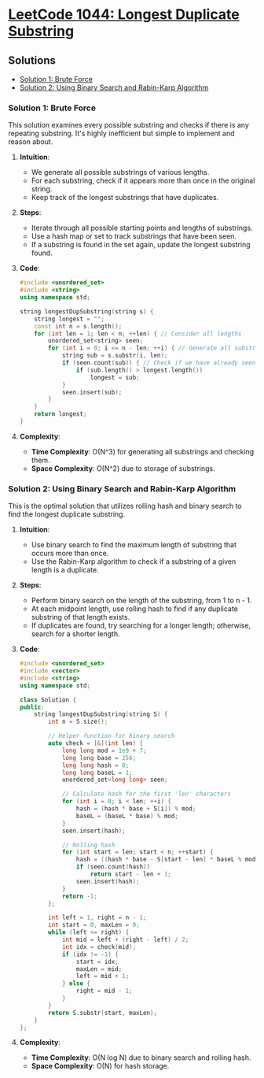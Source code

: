# [LeetCode 1044: Longest Duplicate Substring](https://leetcode.com/problems/longest-duplicate-substring/)

## Solutions

- [Solution 1: Brute Force](#solution-1-brute-force)
- [Solution 2: Using Binary Search and Rabin-Karp Algorithm](#solution-2-using-binary-search-and-rabin-karp-algorithm)

### Solution 1: Brute Force

This solution examines every possible substring and checks if there is any repeating substring. It's highly inefficient but simple to implement and reason about.

1. **Intuition**:
   - We generate all possible substrings of various lengths.
   - For each substring, check if it appears more than once in the original string.
   - Keep track of the longest substrings that have duplicates.

2. **Steps**:
   - Iterate through all possible starting points and lengths of substrings.
   - Use a hash map or set to track substrings that have been seen.
   - If a substring is found in the set again, update the longest substring found.

3. **Code**:
   ```cpp
   #include <unordered_set>
   #include <string>
   using namespace std;

   string longestDupSubstring(string s) {
       string longest = "";
       const int n = s.length();
       for (int len = 1; len < n; ++len) { // Consider all lengths
           unordered_set<string> seen;
           for (int i = 0; i <= n - len; ++i) { // Generate all substrings of this length
               string sub = s.substr(i, len);
               if (seen.count(sub)) { // Check if we have already seen this substring
                   if (sub.length() > longest.length())
                       longest = sub;
               }
               seen.insert(sub);
           }
       }
       return longest;
   }
   ```

4. **Complexity**:
   - **Time Complexity**: O(N^3) for generating all substrings and checking them.
   - **Space Complexity**: O(N^2) due to storage of substrings.

### Solution 2: Using Binary Search and Rabin-Karp Algorithm

This is the optimal solution that utilizes rolling hash and binary search to find the longest duplicate substring.

1. **Intuition**:
   - Use binary search to find the maximum length of substring that occurs more than once.
   - Use the Rabin-Karp algorithm to check if a substring of a given length is a duplicate.

2. **Steps**:
   - Perform binary search on the length of the substring, from 1 to n - 1.
   - At each midpoint length, use rolling hash to find if any duplicate substring of that length exists.
   - If duplicates are found, try searching for a longer length; otherwise, search for a shorter length.

3. **Code**:
   ```cpp
   #include <unordered_set>
   #include <vector>
   #include <string>
   using namespace std;

   class Solution {
   public:
       string longestDupSubstring(string S) {
           int n = S.size();

           // Helper function for binary search
           auto check = [&](int len) {
               long long mod = 1e9 + 7;
               long long base = 256;
               long long hash = 0;
               long long baseL = 1;
               unordered_set<long long> seen;

               // Calculate hash for the first 'len' characters
               for (int i = 0; i < len; ++i) {
                   hash = (hash * base + S[i]) % mod;
                   baseL = (baseL * base) % mod;
               }
               seen.insert(hash);

               // Rolling hash
               for (int start = len; start < n; ++start) {
                   hash = ((hash * base - S[start - len] * baseL % mod + mod) % mod + S[start]) % mod;
                   if (seen.count(hash))
                       return start - len + 1;
                   seen.insert(hash);
               }
               return -1;
           };

           int left = 1, right = n - 1;
           int start = 0, maxLen = 0;
           while (left <= right) {
               int mid = left + (right - left) / 2;
               int idx = check(mid);
               if (idx != -1) {
                   start = idx;
                   maxLen = mid;
                   left = mid + 1;
               } else {
                   right = mid - 1;
               }
           }
           return S.substr(start, maxLen);
       }
   };
   ```

4. **Complexity**:
   - **Time Complexity**: O(N log N) due to binary search and rolling hash.
   - **Space Complexity**: O(N) for hash storage.

